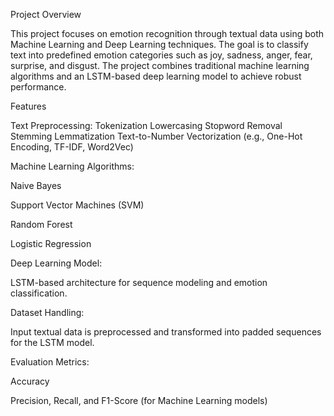 Project Overview

This project focuses on emotion recognition through textual data using both Machine Learning and Deep Learning techniques. The goal is to classify text into predefined emotion categories such as joy, sadness, anger, fear, surprise, and disgust. The project combines traditional machine learning algorithms and an LSTM-based deep learning model to achieve robust performance.

Features

Text Preprocessing:
Tokenization
Lowercasing
Stopword Removal
Stemming
Lemmatization
Text-to-Number Vectorization (e.g., One-Hot Encoding, TF-IDF, Word2Vec)

Machine Learning Algorithms:

Naive Bayes

Support Vector Machines (SVM)

Random Forest

Logistic Regression

Deep Learning Model:

LSTM-based architecture for sequence modeling and emotion classification.

Dataset Handling:

Input textual data is preprocessed and transformed into padded sequences for the LSTM model.

Evaluation Metrics:

Accuracy

Precision, Recall, and F1-Score (for Machine Learning models)
